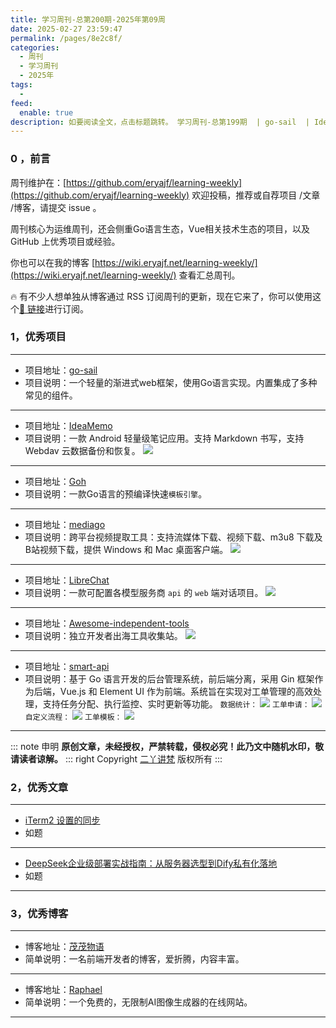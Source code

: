 ```yaml
---
title: 学习周刊-总第200期-2025年第09周
date: 2025-02-27 23:59:47
permalink: /pages/8e2c8f/
categories:
  - 周刊
  - 学习周刊
  - 2025年
tags:
  -
feed:
  enable: true
description: 如要阅读全文，点击标题跳转。 学习周刊-总第199期  | go-sail  | IdeaMemo  | Goh  | mediago  | LibreChat  | Awesome-independent-tools  | smart-api
---
```



### 0 ，前言

周刊维护在：[https://github.com/eryajf/learning-weekly](https://github.com/eryajf/learning-weekly)  欢迎投稿，推荐或自荐项目 /文章 /博客，请提交 issue 。

周刊核心为运维周刊，还会侧重Go语言生态，Vue相关技术生态的项目，以及 GitHub 上优秀项目或经验。

你也可以在我的博客 [https://wiki.eryajf.net/learning-weekly/](https://wiki.eryajf.net/learning-weekly/) 查看汇总周刊。

🔥 有不少人想单独从博客通过 RSS 订阅周刊的更新，现在它来了，你可以使用这个[🔗 链接](https://wiki.eryajf.net/learning-weekly.xml)进行订阅。

### 1，优秀项目

---
- 项目地址：[go-sail](https://github.com/keepchen/go-sail)
- 项目说明：一个轻量的渐进式web框架，使用Go语言实现。内置集成了多种常见的组件。
---
- 项目地址：[IdeaMemo](https://github.com/ldlywt/IdeaMemo)
- 项目说明：一款 Android 轻量级笔记应用。支持 Markdown 书写，支持 Webdav 云数据备份和恢复。
  ![](https://t.eryajf.net/imgs/2025/02/1739710900367.webp)
---

- 项目地址：[Goh](https://github.com/OblivionOcean/Goh)
- 项目说明：一款Go语言的预编译快速`模板引擎`。
---
- 项目地址：[mediago](https://github.com/caorushizi/mediago)
- 项目说明：跨平台视频提取工具：支持流媒体下载、视频下载、m3u8 下载及 B站视频下载，提供 Windows 和 Mac 桌面客户端。
  ![](https://t.eryajf.net/imgs/2025/02/1739716271041.webp)
---
- 项目地址：[LibreChat](https://github.com/danny-avila/LibreChat)
- 项目说明：一款可配置各模型服务商 `api` 的 `web` 端对话项目。
  ![](https://t.eryajf.net/imgs/2025/02/1739758890406.webp)
---
- 项目地址：[Awesome-independent-tools](https://github.com/yaolifeng0629/Awesome-independent-tools)
- 项目说明：独立开发者出海工具收集站。
  ![](https://t.eryajf.net/imgs/2025/02/1739936700580.webp)
---

- 项目地址：[smart-api](https://github.com/sunwenbo/smart-api)
- 项目说明：基于 Go 语言开发的后台管理系统，前后端分离，采用 Gin 框架作为后端，Vue.js 和 Element UI 作为前端。系统旨在实现对工单管理的高效处理，支持任务分配、执行监控、实时更新等功能。
  `数据统计：`
  ![](https://t.eryajf.net/imgs/2025/02/1739865937915.webp)
  `工单申请：`
  ![](https://t.eryajf.net/imgs/2025/02/1739865990730.webp)
  `自定义流程：`
  ![](https://t.eryajf.net/imgs/2025/02/1739866052868.webp)
  `工单模板：`
  ![](https://t.eryajf.net/imgs/2025/02/1739866035503.webp)
---

::: note 申明
**原创文章<Badge text='eryajf' />，未经授权，严禁转载，侵权必究！此乃文中随机水印，敬请读者谅解。**
::: right
Copyright [二丫讲梵](https://wiki.eryajf.net) 版权所有
:::

### 2，优秀文章

---
- [iTerm2 设置的同步](https://wayou.github.io/2020/09/15/iTerm2-%E8%AE%BE%E7%BD%AE%E7%9A%84%E5%90%8C%E6%AD%A5/)
- 如题
---
- [DeepSeek企业级部署实战指南：从服务器选型到Dify私有化落地](https://mp.weixin.qq.com/s/U3RYRqNppuEX4oMdgiKu9Q?token=423632529&lang=zh_CN)
- 如题
---

### 3，优秀博客

---
- 博客地址：[茂茂物语](https://notes.fe-mm.com/)
- 简单说明：一名前端开发者的博客，爱折腾，内容丰富。
---
- 博客地址：[Raphael](https://raphael.app/zh)
- 简单说明：一个免费的，无限制AI图像生成器的在线网站。
---
